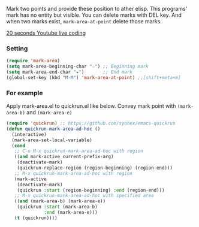 Mark two points and provide these position to ather elisp.
This programs' mark has no entity but visible.
You can delete marks with DEL key.
And when two marks exist, `mark-area-at-point` delete those marks. 

[20 seconds Youtube live coding](http://www.youtube.com/embed/OGXHUBiwy14?rel=0)

### Setting

```el
(require 'mark-area)
(setq mark-area-beginning-char "☆") ;; Beginning mark
(setq mark-area-end-char "★")       ;; End mark
(global-set-key (kbd "M-M") 'mark-area-at-point) ;;[shift+meta+m]
```

### For example

Apply mark-area.el to quickrun.el like below. 
Convey mark point with `(mark-area-b)` and `(mark-area-e)`

```el
(require 'quickrun) ;; https://github.com/syohex/emacs-quickrun
(defun quickrun-mark-area-ad-hoc ()
  (interactive)
  (mark-area-set-local-variable)
  (cond
   ;; C-u M-x quickrun-mark-area-ad-hoc with region
   ((and mark-active current-prefix-arg)
    (deactivate-mark)
    (quickrun-replace-region (region-beginning) (region-end)))
   ;; M-x quickrun-mark-area-ad-hoc with region
   (mark-active
    (deactivate-mark)
    (quickrun :start (region-beginning) :end (region-end)))
   ;; M-x quickrun-mark-area-ad-hoc with specified area
   ((and (mark-area-b) (mark-area-e))
    (quickrun :start (mark-area-b)
              :end (mark-area-e)))
   (t (quickrun))))
```

